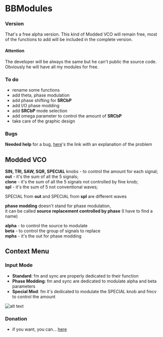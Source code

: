 # BBModules

### Version
That's a free alpha version. This kind of Modded VCO will remain free, most of the functions to add will be included in the complete version.

#### Attention

The developer will be always the same but he can't public the source code. Obviously he will have all my modules for free. 

### To do
- rename some functions<br>
- add theta, phase modulation<br>
- add phase shifting for <b>SRCbP</b><br>
- add I/O phase modding<br>
- add <b>SRCbP</b> mode selection<br>
- add omega parameter to control the amount of <b>SRCbP</b><br>
- take care of the graphic design<br>

### Bugs
<b>Needed help</b> for a bug, <a href="https://github.com/VCVRack/Rack/issues/525">here</a>'s the link with an explanation of the problem<br>

## Modded VCO

<b>SIN, TRI, SAW, SQR, SPECIAL</b> knobs - to control the amount for each signal;<br>
<b>out</b> - it's the sum of all the 5 signals;<br>
<b>clone</b> - it's the sum of all the 5 signals not controlled by fine knob;<br>
<b>spl</b> - it's the sum of 5 not conventional waves;<br>

SPECIAL from <b>out</b> and SPECIAL from <b>spl</b> are different waves

<b>phase modding</b> doesn't stand for phase modulation,<br>
it can be called <b>source replacement controlled by phase</b> (I have to find a name)

<b>alpha</b> - to control the source to modulate<br>
<b>beta</b> - to control the group of signals to replace<br>
<b>mphs</b> - it's the out for phase modding<br>

## Context Menu
### Input Mode

- <b>Standard</b>: fm and sync are properly dedicated to their function<br>
- <b>Phase Modding</b>: fm and sync are dedicated to modulate alpha and beta parameters<br>
- <b>Special Mod</b>: fm it's dedicated to modulate the SPECIAL knob and fmcv to control the amount<br>

![alt text](https://github.com/soulbridge/BBModules/blob/master/tt.png)

### Donation
- if you want, you can... <a href="https://paypal.me/bbmodules">here</a><br>

